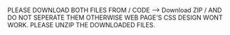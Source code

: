 PLEASE DOWNLOAD BOTH FILES FROM  / CODE --> Download ZIP / AND DO NOT SEPERATE THEM OTHERWISE WEB PAGE'S CSS DESIGN WONT WORK.
PLEASE UNZIP THE DOWNLOADED FILES.
